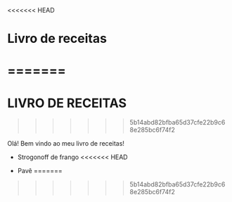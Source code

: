 <<<<<<< HEAD
# Livro de receitas 
=======
=======
# LIVRO DE RECEITAS
>>>>>>> 5b14abd82bfba65d37cfe22b9c68e285bc6f74f2

Olá! Bem vindo ao meu livro de receitas!

- Strogonoff de frango
<<<<<<< HEAD

- Pavê
=======
>>>>>>> 5b14abd82bfba65d37cfe22b9c68e285bc6f74f2
